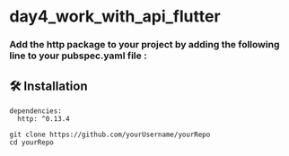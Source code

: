 # day4_work_with_api_flutter

<h3>Add the http package to your project by adding the following line to your pubspec.yaml file :</h3>

## 🛠️ Installation
```git-bash
dependencies:
  http: ^0.13.4
  ```
```git-bash
git clone https://github.com/yourUsername/yourRepo
cd yourRepo
```
